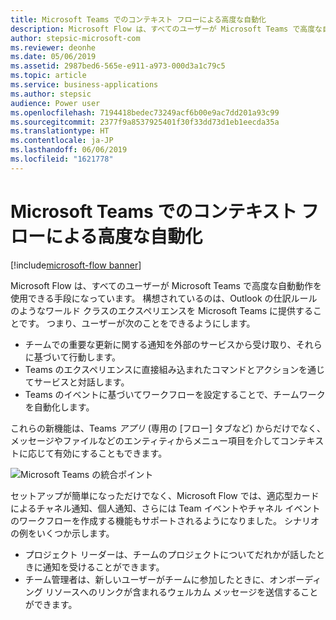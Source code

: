 ```yaml
---
title: Microsoft Teams でのコンテキスト フローによる高度な自動化
description: Microsoft Flow は、すべてのユーザーが Microsoft Teams で高度な自動動作を使用できる手段になっています。
author: stepsic-microsoft-com
ms.reviewer: deonhe
ms.date: 05/06/2019
ms.assetid: 2987bed6-565e-e911-a973-000d3a1c79c5
ms.topic: article
ms.service: business-applications
ms.author: stepsic
audience: Power user
ms.openlocfilehash: 7194418bedec73249acf6b00e9ac7dd201a93c99
ms.sourcegitcommit: 2377f9a8537925401f30f33dd73d1eb1eecda35a
ms.translationtype: HT
ms.contentlocale: ja-JP
ms.lasthandoff: 06/06/2019
ms.locfileid: "1621778"
---
```

# <a name="contextual-flows-power-automation-in-microsoft-teams"></a>Microsoft Teams でのコンテキスト フローによる高度な自動化

[!include[microsoft-flow banner](../includes/microsoft-flow.md)]

Microsoft Flow は、すべてのユーザーが Microsoft Teams で高度な自動動作を使用できる手段になっています。 構想されているのは、Outlook の仕訳ルールのようなワールド クラスのエクスペリエンスを Microsoft Teams に提供することです。 つまり、ユーザーが次のことをできるようにします。

- チームでの重要な更新に関する通知を外部のサービスから受け取り、それらに基づいて行動します。
- Teams のエクスペリエンスに直接組み込まれたコマンドとアクションを通じてサービスと対話します。
- Teams のイベントに基づいてワークフローを設定することで、チームワークを自動化します。

これらの新機能は、Teams *アプリ* (専用の [フロー] タブなど) からだけでなく、メッセージやファイルなどのエンティティからメニュー項目を介してコンテキストに応じて有効にすることもできます。

![Microsoft Teams の統合ポイント](./media/TeamsIntegrationPoints-1.png "Microsoft Teams の統合ポイント")

セットアップが簡単になっただけでなく、Microsoft Flow では、適応型カードによるチャネル通知、個人通知、さらには Team イベントやチャネル イベントのワークフローを作成する機能もサポートされるようになりました。 シナリオの例をいくつか示します。

- プロジェクト リーダーは、チームのプロジェクトについてだれかが話したときに通知を受けることができます。
- チーム管理者は、新しいユーザーがチームに参加したときに、オンボーディング リソースへのリンクが含まれるウェルカム メッセージを送信することができます。
